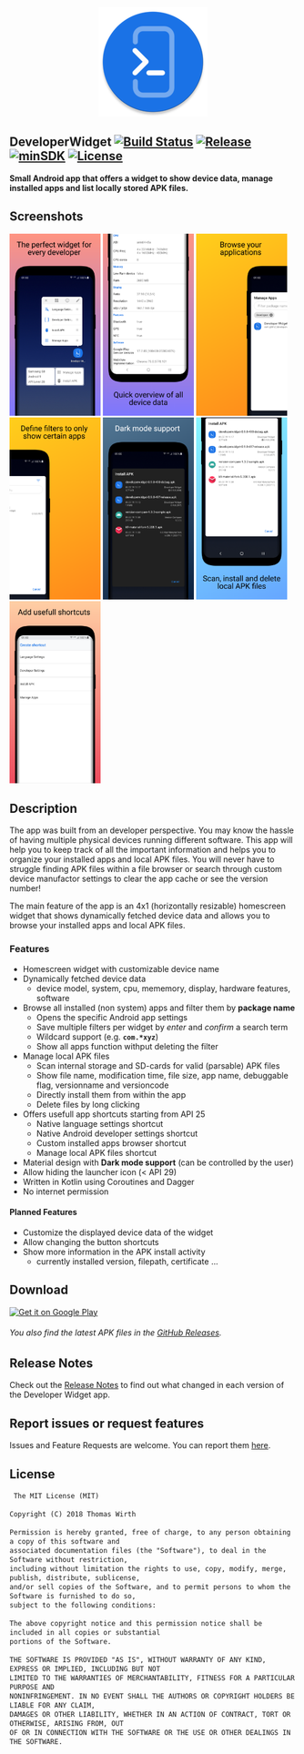 <p align="center"><img src="https://raw.githubusercontent.com/G00fY2/DeveloperWidget/gh-pages/media/app_icon.png" alt="DeveloperWidget Icon" height="192px"></p>

## DeveloperWidget [![Build Status](https://travis-ci.com/G00fY2/DeveloperWidget.svg?branch=develop)](https://travis-ci.com/G00fY2/DeveloperWidget) [![Release](https://img.shields.io/github/release-pre/G00fY2/DeveloperWidget.svg)](https://github.com/G00fY2/DeveloperWidget/releases) [![minSDK](https://img.shields.io/badge/minSDK-14-green.svg)](#) [![License](https://img.shields.io/github/license/G00fY2/DeveloperWidget.svg)](https://github.com/G00fY2/DeveloperWidget/blob/develop/LICENSE)

**Small Android app that offers a widget to show device data, manage installed apps and list locally stored APK files.**

## Screenshots 

[<img src="https://raw.githubusercontent.com/G00fY2/DeveloperWidget/gh-pages/media/store_screenshot_1.png" width=160>](https://raw.githubusercontent.com/G00fY2/DeveloperWidget/gh-pages/media/store_screenshot_1.png)
[<img src="https://raw.githubusercontent.com/G00fY2/DeveloperWidget/gh-pages/media/store_screenshot_2.png" width=160>](https://raw.githubusercontent.com/G00fY2/DeveloperWidget/gh-pages/media/store_screenshot_2.png)
[<img src="https://raw.githubusercontent.com/G00fY2/DeveloperWidget/gh-pages/media/store_screenshot_3.png" width=160>](https://raw.githubusercontent.com/G00fY2/DeveloperWidget/gh-pages/media/store_screenshot_3.png)
[<img src="https://raw.githubusercontent.com/G00fY2/DeveloperWidget/gh-pages/media/store_screenshot_4.png" width=160>](https://raw.githubusercontent.com/G00fY2/DeveloperWidget/gh-pages/media/store_screenshot_4.png)
[<img src="https://raw.githubusercontent.com/G00fY2/DeveloperWidget/gh-pages/media/store_screenshot_5.png" width=160>](https://raw.githubusercontent.com/G00fY2/DeveloperWidget/gh-pages/media/store_screenshot_5.png)
[<img src="https://raw.githubusercontent.com/G00fY2/DeveloperWidget/gh-pages/media/store_screenshot_6.png" width=160>](https://raw.githubusercontent.com/G00fY2/DeveloperWidget/gh-pages/media/store_screenshot_6.png)
[<img src="https://raw.githubusercontent.com/G00fY2/DeveloperWidget/gh-pages/media/store_screenshot_7.png" width=160>](https://raw.githubusercontent.com/G00fY2/DeveloperWidget/gh-pages/media/store_screenshot_7.png)

## Description
The app was built from an developer perspective. You may know the hassle of having multiple physical devices running different software. This app will help you to keep track of all the important information and helps you to organize your installed apps and local APK files.
You will never have to struggle finding APK files within a file browser or search through custom device manufactor settings to clear the app cache or see the version number!

The main feature of the app is an 4x1 (horizontally resizable) homescreen widget that shows dynamically fetched device data and allows you to browse your installed apps and local APK files.

### Features
* Homescreen widget with customizable device name
* Dynamically fetched device data
  * device model, system, cpu, mememory, display, hardware features, software
* Browse all installed (non system) apps and filter them by **package name**
  * Opens the specific Android app settings
  * Save multiple filters per widget by *enter* and *confirm* a search term 
  * Wildcard support (e.g. **`com.*xyz`**)
  * Show all apps function withput deleting the filter
* Manage local APK files
  * Scan internal storage and SD-cards for valid (parsable) APK files
  * Show file name, modification time, file size, app name, debuggable flag, versionname and versioncode
  * Directly install them from within the app
  * Delete files by long clicking
* Offers usefull app shortcuts starting from API 25
  * Native language settings shortcut
  * Native Android developer settings shortcut
  * Custom installed apps browser shortcut
  * Manage local APK files shortcut
* Material design with **Dark mode support** (can be controlled by the user)
* Allow hiding the launcher icon (< API 29)
* Written in Kotlin using Coroutines and Dagger
* No internet permission

#### Planned Features
* Customize the displayed device data of the widget
* Allow changing the button shortcuts
* Show more information in the APK install activity
  * currently installed version, filepath, certificate ...

## Download
<a href='https://play.google.com/store/apps/details?id=com.g00fy2.developerwidget&pcampaignid=MKT-Other-global-all-co-prtnr-py-PartBadge-Mar2515-1'><img alt='Get it on Google Play' width='215' src='https://play.google.com/intl/en_us/badges/images/generic/en_badge_web_generic.png'/></a>
###### You also find the latest APK files in the [GitHub Releases](https://github.com/G00fY2/DeveloperWidget/releases).

## Release Notes

Check out the [Release Notes](https://github.com/G00fY2/DeveloperWidget/releases) to find out what changed
in each version of the Developer Widget app.

## Report issues or request features
 
 Issues and Feature Requests are welcome. You can report them [here](https://github.com/G00fY2/DeveloperWidget/issues).
 
 ## License
     The MIT License (MIT)

    Copyright (C) 2018 Thomas Wirth

    Permission is hereby granted, free of charge, to any person obtaining a copy of this software and
    associated documentation files (the "Software"), to deal in the Software without restriction,
    including without limitation the rights to use, copy, modify, merge, publish, distribute, sublicense,
    and/or sell copies of the Software, and to permit persons to whom the Software is furnished to do so,
    subject to the following conditions:

    The above copyright notice and this permission notice shall be included in all copies or substantial
    portions of the Software.

    THE SOFTWARE IS PROVIDED "AS IS", WITHOUT WARRANTY OF ANY KIND, EXPRESS OR IMPLIED, INCLUDING BUT NOT
    LIMITED TO THE WARRANTIES OF MERCHANTABILITY, FITNESS FOR A PARTICULAR PURPOSE AND
    NONINFRINGEMENT. IN NO EVENT SHALL THE AUTHORS OR COPYRIGHT HOLDERS BE LIABLE FOR ANY CLAIM,
    DAMAGES OR OTHER LIABILITY, WHETHER IN AN ACTION OF CONTRACT, TORT OR OTHERWISE, ARISING FROM, OUT
    OF OR IN CONNECTION WITH THE SOFTWARE OR THE USE OR OTHER DEALINGS IN THE SOFTWARE.
  
